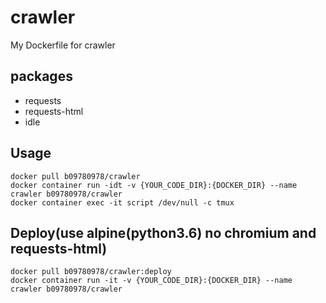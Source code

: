 # crawler
My Dockerfile for crawler

## packages
- requests
- requests-html
- idle

## Usage
    docker pull b09780978/crawler
    docker container run -idt -v {YOUR_CODE_DIR}:{DOCKER_DIR} --name crawler b09780978/crawler
    docker container exec -it script /dev/null -c tmux

## Deploy(use alpine(python3.6) no chromium and requests-html)
    docker pull b09780978/crawler:deploy
    docker container run -it -v {YOUR_CODE_DIR}:{DOCKER_DIR} --name crawler b09780978/crawler
    
